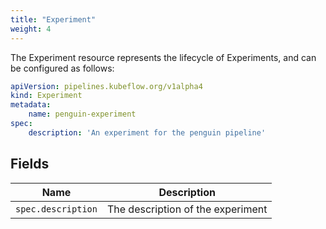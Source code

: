 ```yaml
---
title: "Experiment"
weight: 4
---
```


The Experiment resource represents the lifecycle of Experiments,
and can be configured as follows:

```yaml
apiVersion: pipelines.kubeflow.org/v1alpha4
kind: Experiment
metadata:
    name: penguin-experiment
spec:
    description: 'An experiment for the penguin pipeline'
```

## Fields

| Name | Description |
| --- | --- |
| `spec.description` | The description of the experiment |
